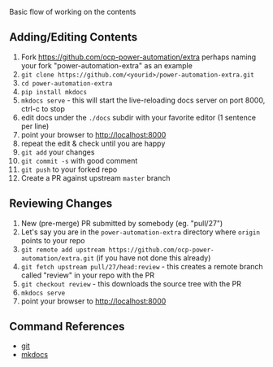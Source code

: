 Basic flow of working on the contents

## Adding/Editing Contents

1. Fork <https://github.com/ocp-power-automation/extra> perhaps naming your fork "power-automation-extra" as an example
1. `git clone https://github.com/<yourid>/power-automation-extra.git`
1. `cd power-automation-extra`
1. `pip install mkdocs`
1. `mkdocs serve` - this will start the live-reloading docs server on port 8000, ctrl-c to stop
1. edit docs under the `./docs` subdir with your favorite editor (1 sentence per line)
1. point your browser to <http://localhost:8000>
1. repeat the edit & check until you are happy
1. `git add` your changes
1. `git commit -s` with good comment
1. `git push` to your forked repo
1. Create a PR against upstream `master` branch

## Reviewing Changes

1. New (pre-merge) PR submitted by somebody (eg. "pull/27")
1. Let's say you are in the `power-automation-extra` directory where `origin` points to your repo
1. `git remote add upstream https://github.com/ocp-power-automation/extra.git` (if you have not done this already)
1. `git fetch upstream pull/27/head:review` - this creates a remote branch called "review" in your repo with the PR
1. `git checkout review` - this downloads the source tree with the PR
1. `mkdocs serve`
1. point your browser to <http://localhost:8000>

## Command References

* [git](https://git-scm.com/docs)
* [mkdocs](https://www.mkdocs.org)
